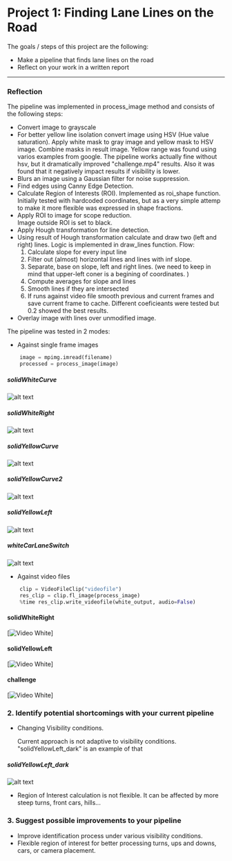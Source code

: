 # **Project 1: Finding Lane Lines on the Road** 

The goals / steps of this project are the following:
* Make a pipeline that finds lane lines on the road
* Reflect on your work in a written report

[//]: # (Image References)

[timage1]: test_images_output/processed_solidWhiteCurve.jpg 
[timage2]: test_images_output/processed_solidWhiteRight.jpg 
[timage3]: test_images_output/processed_solidYellowCurve.jpg
[timage4]: test_images_output/processed_solidYellowCurve2.jpg
[timage5]: test_images_output/processed_solidYellowLeft.jpg
[timage6]: test_images_output/processed_whiteCarLaneSwitch.jpg

[tdark]: test_images_output/processed_solidYellowLeft_dark.jpg

---

### Reflection

The pipeline was implemented in process_image method and consists of the following steps:
* Convert image to grayscale
* For better yellow line isolation convert image using HSV (Hue value saturation). Apply white mask to gray image and yellow mask to HSV image. Combine masks in result image. Yellow range was found using varios examples from google. The pipeline works actually fine without hsv, but it dramatically improved "challenge.mp4" results. Also it was found that it negatively impact results if visibility is lower. 
* Blurs an image using a Gaussian filter for noise suppression. 
* Find edges using Canny Edge Detection.
* Calculate Region of Interests (ROI). Implemented as roi_shape function. Initially tested with hardcoded coordinates, but as a very simple attemp to make it more flexible was expressed in shape fractions. 
* Apply ROI to image for scope reduction.  
    Image outside ROI is set to black.
* Apply Hough transformation for line detection.
* Using result of Hough transformation calculate and draw two (left and right) lines.
  Logic is implemented in draw_lines function.
  Flow:
  1. Calculate slope for every input line
  2. Filter out (almost) horizontal lines and lines with inf slope.
  3. Separate, base on slope, left and right lines. (we need to keep in mind that upper-left coner is a begining of coordinates. )
  4. Compute averages for slope and lines
  5. Smooth lines if they are intersected
  6. If runs against video file smooth previous and current frames and save current frame to cache.
     Different coeficieants were tested but 0.2 showed the best results.
* Overlay image with lines over unmodified image.

The pipeline was tested in 2 modes:
* Against single frame images
```python
    image = mpimg.imread(filename)
    processed = process_image(image)
```
##### solidWhiteCurve
![alt text][timage1]
##### solidWhiteRight
![alt text][timage2]
##### solidYellowCurve
![alt text][timage3]
##### solidYellowCurve2
![alt text][timage4]
##### solidYellowLeft
![alt text][timage5]
##### whiteCarLaneSwitch
![alt text][timage6]
* Against video files
```python
    clip = VideoFileClip("videofile")
    res_clip = clip.fl_image(process_image) 
    %time res_clip.write_videofile(white_output, audio=False)
```
#### solidWhiteRight
[![Video White](test_videos_output/solidWhiteRight.gif?raw=true)]
#### solidYellowLeft
[![Video White](test_videos_output/solidYellowLeft.gif?raw=true)]
#### challenge
[![Video White](test_videos_output/challenge.gif?raw=true)]
    

### 2. Identify potential shortcomings with your current pipeline

* Changing Visibility conditions. 

    Current approach is not adaptive to visibility conditions. "solidYellowLeft_dark" is an example of that
##### solidYellowLeft_dark
![alt text][tdark]

* Region of Interest calculation is not flexible.
It can be affected by more steep turns, front cars,  hills...

### 3. Suggest possible improvements to your pipeline

* Improve identification process under various visibility conditions. 
* Flexible region of interest for better processing turns, ups and downs, cars, or camera placement.
